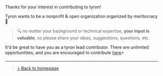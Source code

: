 Thanks for your interest in contributing to tyron! 

Tyron wants to be a nonprofit & open organization organized by meritocracy :high_brightness:
> :mag: no matter your background or technical expertise, **your input is valuable**, so please share your ideas, suggestions, questions, etc. 

It'd be great to have you as a tyron lead contributor. There are unlimited opportunitites, and you are encouraged to contribute [here](https://github.com/tyronNetwork/tyron/blob/master/community/howToContribute.md):zap:

---

> <a href="/">> Back to homepage</a>
